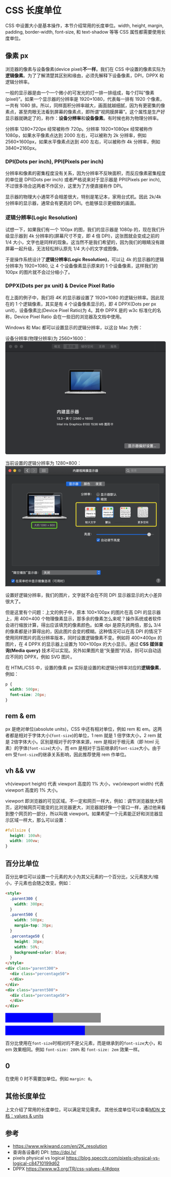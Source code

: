 # CSS 长度单位

CSS 中设置大小是基本操作，本节介绍常用的长度单位。width, height, margin, padding, border-width, font-size, 和 text-shadow 等等 CSS 属性都需要使用长度单位。

## 像素 px
浏览器的像素与设备像素(device pixel)**不一样**。我们在 CSS 中设置的像素实际为**逻辑像素**。为了了解清楚其区别和缘由，必须先解释下设备像素，DPI，DPPX 和逻辑分辨率。

一般的显示器是由一个一个微小的可发光的灯一排一排组成，每个灯叫“像素 (pixel)”。如果一个显示器的分辨率是 1920×1080，代表每一排有 1920 个像素，一共有 1080 排。所以，同样面积分辨率越大，画面就越细腻，因为有更密集的像素点，甚至肉眼无法看到屏幕的像素点，即所谓“视网膜屏幕”。这个属性是生产好显示器就确定了的，称作：**设备分辨率**和**设备像素**。有时候也称为物理分辨率。

分辨率 1280×720px 经常被称作 720p。分辨率 1920×1080px 经常被称作 1080p，如果水平像素点达到 2000 左右，可以被称为 2k 分辨率，例如 2560×1600px，如果水平像素点达到 400 左右，可以被称作 4k 分辨率，例如 3840×2160px。

### DPI(Dots per inch), PPI(Pixels per inch)

分辨率和像素的密集程度没有关系，因为分辨率不反映面积，而反应像素密集程度的单位是 DPI(Dots per inch) 或者严格说来对于显示器是 PPI(Pixels per inch), 不过很多场合这两者不作区分，这里为了方便直接称作 DPI。

显示器的物理大小通常不会相差很大，特别是笔记本，家用台式机。因此 2k/4k 分辨率的显示器，通常会有更高的 DPI。也能够显示更细致的画面。

### 逻辑分辨率(Logic Resolution)
试想一下，如果我们有一个 100px 的图，我们的显示器是 1080p 的，现在我们升级显示器到 4k 分辨率的(屏幕尺寸不变，即 4 倍 DPI)，这张图就会变成之前的 1/4 大小，文字也是同样的现象。这当然不是我们希望的，因为我们的眼睛没有跟屏幕一起升级，无法轻松辨认原先 1/4 大小的文字或图像。

于是操作系统设计了**逻辑分辨率(Logic Resolution)**，可以让 4k 的显示器的逻辑分辨率为 1920×1080, 让 4 个设备像素显示原来的 1 个设备像素，这样我们的 100px 的图片就不会过分缩小了。

### DPPX(Dots per px unit) & Device Pixel Ratio
在上面的例子中，我们将 4K 的显示器设置了 1920×1080 的逻辑分辨率。因此现在的 1 个逻辑像素，其实是有 4 个设备像素显示的，即 4 DPPX(Dots per px unit)，设备像素比(Device Pixel Ratio)为 4。其中 DPPX 是的 w3c 标准化的名称，Device Pixel Ratio 会在一些旧的浏览器及文档中使用。

Windows 和 Mac 都可以设置显示的逻辑分辨率，以这台 Mac 为例：

设备分辨率(物理分辨率)为 2560×1600：
![device resolution](./device-resolution.png)

当前设置的逻辑分辨率为 1280×800：
![logical resolution](./logical-resolution.png)

设置好逻辑分辨率，我们的图片，文字就不会在不同 DPI 显示器显示的大小差异很大了。

但是这里有个问题：上文的例子中，原本 100×100px 的图片在高 DPI 的显示器上，用 400×400 个物理像素显示，那多余的像素怎么来呢？操作系统或者软件会进行缩放计算，得出应该填充的像素颜色。如果 dpi 是原先的两倍，那么 3/4 的像素都是计算得出的，因此图片会变的模糊。这种情况可以在高 DPI 的情况下使用同样图片的高分辨率版本，同时设置逻辑像素不变。例如将 400×400px 的图片，在 4 DPPX 的显示器上设置为 100×100px 的大小显示。通过 **CSS 媒体查询(Media query)** 技术可以实现。另外如果图片是“矢量图”的话，则可以自动适应不同的 DPPX，例如 SVG 图片。

在 HTML/CSS 中，设置的像素 px 实际是设置的和逻辑分辨率对应的**逻辑像素**，例如：
```css
p {
  width: 500px;
  font-size: 20px;
}
```

## rem & em
px 是绝对单位(absolute units)，CSS 中还有相对单位，例如 rem 和 em。这两者都是相对于字体大小(`font-size`)的单位，1 rem 就是 1 倍字体大小，2 rem 就是 2倍字体大小。区别是相对于的字体来源，rem 是相对于根元素（即 html 元素）的字体(`font-size`)大小，而 em 是相对于当前继承的`font-size`大小。由于 em 受`font-size`的继承关系影响，因此推荐使用 rem 作单位。

## vh && vw
vh(viewport height) 代表 viewport 高度的 1% 大小，vw(viewport width) 代表 viewport 高度的 1% 大小。

viewport 即浏览器的可见区域。不一定和网页一样大，例如：调节浏览器放大网页，这时候网页可能变的比浏览器更大，浏览器就好像一个窗口一样，通过他来看到整个网页的一部分，所以叫做 viewport。如果希望一个元素能正好和浏览器显示区域一样大，那么可以设置：
```css
#fullsize {
  height: 100vh;
  width: 100vw;
}
```

## 百分比单位
百分比单位可以设置一个元素的大小为其父元素的一个百分比，父元素放大/缩小，子元素也会随之改变。例如：

```html
<style>
  .parent300 {
    width: 300px;
  }
  .parent500 {
    width: 500px;
    margin-top: 30px;
  }
  .percentage50 {
    height: 30px;
    width: 50%;
    background-color: blue;
  }
</style>
<div class="parent300">
  <div class="percentage50">
  </div>
</div>
<div class="parent500">
  <div class="percentage50">
  </div>
</div>
```

<style>
  .parent300 {
    width: 300px;
    background-color: #888;
  }
  .parent500 {
    width: 500px;
    background-color: #888;
    margin-top: 10px;
  }
  .percentage50 {
    height: 30px;
    width: 50%;
    background-color: blue;
  }
</style>
<div class="parent300">
  <div class="percentage50">
  </div>
</div>
<div class="parent500">
  <div class="percentage50">
  </div>
</div>

百分比使用在`font-size`时相对的不是父元素，而是继承到的`font-size`大小，和 em 效果相同。例如 `font-size: 200%` 和 `font-size: 2em` 效果一样。

## 0
在使用 0 时不需要加单位。例如 `margin: 0`。

## 其他长度单位
上文介绍了常用的长度单位，可以满足常见需求。
其他长度单位可以查看[MDN 文档：values & units](https://developer.mozilla.org/en-US/docs/Learn/CSS/Introduction_to_CSS/Values_and_units)

## 参考
- https://www.wikiwand.com/en/2K_resolution
- 查询各设备的 DPI: http://dpi.lv/
- pixels physical vs logical https://blog.specctr.com/pixels-physical-vs-logical-c84710199d62
- DPPX https://www.w3.org/TR/css-values-4/#dppx